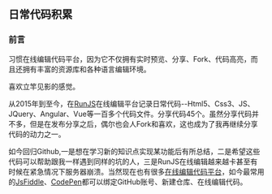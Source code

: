 ## 日常代码积累

### 前言

习惯在线编辑代码平台，因为它不仅拥有实时预览、分享、Fork、代码高亮，而且还拥有丰富的资源库和各种语言编辑环境。

喜欢立竿见影的感觉。

从2015年到至今，在[RunJS](http://runjs.cn/detail/tvgqqwmk)在线编辑平台记录日常代码--Html5、Css3、JS、JQuery、Angular、Vue等一百多个代码文件。分享代码45个。虽然分享代码并不多，但是在发布分享之后，偶尔也会人Fork和喜欢，这也成为了我再继续分享代码的动力之一。

如今回归Github,一是想在学习新的知识点实现某功能后有所总结，二是希望这些代码可以帮助跟我一样遇到同样的坑的人，三是RunJS在线编辑越来越卡甚至有时候在紧急情况下服务器崩溃。当然现在也有很多[在线编辑代码平台](http://sc.chinaz.com/info/151028217039.htm)，如今最常用的[JsFiddle](https://jsfiddle.net/)、[CodePen](https://codepen.io)都可以绑定GitHub账号、新建仓库、在线编辑代码。


